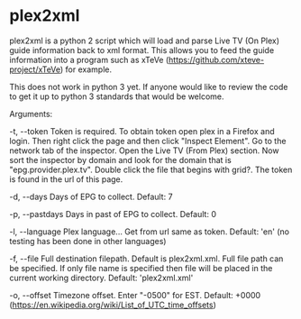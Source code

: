 # plex2xml
plex2xml is a python 2 script which will load and parse Live TV (On Plex) guide information back to xml format. This allows you to feed the guide information into a program such as xTeVe (https://github.com/xteve-project/xTeVe) for example.

This does not work in python 3 yet. If anyone would like to review the code to get it up to python 3 standards that would be welcome.

Arguments:

-t, --token     Token is required. To obtain token open plex in a Firefox and login. Then right click the page and then click "Inspect Element". Go to the network tab of the inspector. Open the Live TV (From Plex) section. Now sort the inspector by domain and look for the domain that is "epg.provider.plex.tv". Double click the file that begins with grid?. The token is found in the url of this page.

-d, --days      Days of EPG to collect. Default: 7

-p, --pastdays  Days in past of EPG to collect. Default: 0

-l, --language  Plex language... Get from url same as token. Default: 'en' (no testing has been done in other languages)

-f, --file      Full destination filepath. Default is plex2xml.xml. Full file path can be specified. If only file name is specified then file will be placed in the current working directory. Default: 'plex2xml.xml'

-o, --offset    Timezone offset. Enter "-0500" for EST. Default: +0000 (https://en.wikipedia.org/wiki/List_of_UTC_time_offsets)
